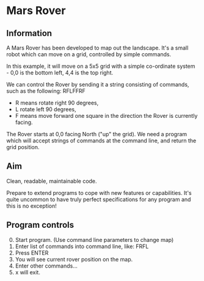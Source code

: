 # Mars Rover

## Information

A Mars Rover has been developed to map out the landscape. It's a small robot which can move on a grid, controlled by simple commands.

In this example, it will move on a 5x5 grid with a simple co-ordinate system - 0,0 is the bottom left, 4,4 is the top right.

We can control the Rover by sending it a string consisting of commands, such as the following: RFLFFRF

- R means rotate right 90 degrees, 
- L rotate left 90 degrees, 
- F means move forward one square in the direction the Rover is currently facing. 

The Rover starts at 0,0 facing North ("up" the grid). We need a program which will accept strings of commands at the command line, and return the grid position.

## Aim

Clean, readable, maintainable code.

Prepare to extend programs to cope with new features or capabilities. It's quite uncommon to have truly perfect specifications for any program and this is no exception!

## Program controls

0. Start program. (Use command line parameters to change map)
0. Enter list of commands into command line, like: FRFL
0. Press ENTER
0. You will see current rover position on the map.
0. Enter other commands...
0. x will exit.

